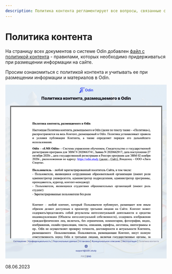 ```yaml
---
description: Политика контента регламентирует все вопросы, связанные с контентом
---
```


# Политика контента

На страницу всех документов о системе Odin добавлен [файл с политикой контента](https://www.odin.study/ru/Agreement?type=contentpolicy) - правилами, которых необходимо придерживаться при размещении информации на сайте.

Просим ознакомиться с политикой контента и учитывать ее при размещении информации и материалов в Odin.

![](<../../.gitbook/assets/image (6) (1) (6).png>)

08.06.2023
